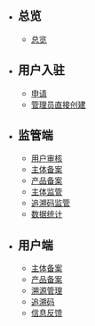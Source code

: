 - ## 总览
    - [总览](/docs/{{version}}/overview)

- ## 用户入驻
    - [申请](/docs/{{version}}/register)
    - [管理员直接创建](/docs/{{version}}/addUser)

- ## 监管端
    - [用户审核](/docs/{{version}}/yhsh)
    - [主体备案](/docs/{{version}}/ztba)
    - [产品备案](/docs/{{version}}/cpba)
    - [主体监管](/docs/{{version}}/ztjg)
    - [追溯码监管](/docs/{{version}}/zsmjg)
    - [数据统计](/docs/{{version}}/sjtj)
- ## 用户端
    - [主体备案](/docs/{{version}}/yhztba)
    - [产品备案](/docs/{{version}}/yhcpba)
    - [溯源管理](/docs/{{version}}/yhsygl)
    - [追溯码](/docs/{{version}}/zsm)
    - [信息反馈](/docs/{{version}}/xxfk)
